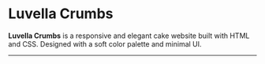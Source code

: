 # Luvella Crumbs
**Luvella Crumbs** is a responsive and elegant cake website built with HTML and CSS. Designed with a soft color palette and minimal UI.

---
